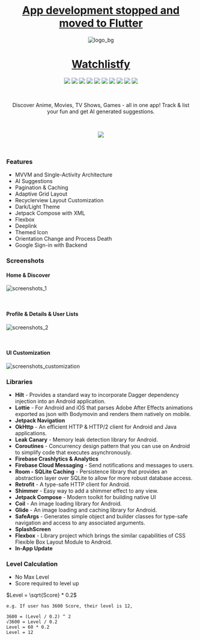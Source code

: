 <div align="center">

# [App development stopped and moved to Flutter](https://github.com/MrNtlu/Project-Consumer-Flutter)

![logo_bg](https://github.com/MrNtlu/Project-Consumer-Android/assets/25686023/fc57304b-bc39-4e66-ae26-7cfc59408a21)

# [Watchlistfy](https://watchlistfy.com/)

<img src="https://img.shields.io/badge/Api%2028+-50f270?logo=android&logoColor=black&style=for-the-badge"/> <img src="https://img.shields.io/badge/Kotlin-0095D5?&style=for-the-badge&logo=kotlin&logoColor=white"/>   <img src="https://custom-icon-badges.demolab.com/badge/material%20you-lightblue?style=for-the-badge&logoColor=333&logo=material-you"/> <img src="https://img.shields.io/badge/Go-00ADD8?style=for-the-badge&logo=go&logoColor=white"/> <img src="https://img.shields.io/badge/MongoDB-4EA94B?style=for-the-badge&logo=mongodb&logoColor=white"/> <img src="https://img.shields.io/badge/JavaScript-F7DF1E?style=for-the-badge&logo=javascript&logoColor=black"/> <img src="https://img.shields.io/badge/Node.js-43853D?style=for-the-badge&logo=node.js&logoColor=white"/> <img src="https://img.shields.io/badge/Google_Cloud-4285F4?style=for-the-badge&logo=google-cloud&logoColor=white"/> <img src="https://img.shields.io/badge/Ubuntu-E95420?style=for-the-badge&logo=ubuntu&logoColor=white"/> <img src="https://img.shields.io/badge/chatGPT-74aa9c?style=for-the-badge&logo=openai&logoColor=white"/>

</br>

Discover Anime, Movies, TV Shows, Games - all in one app! Track & list your fun and get AI generated suggestions.

</br>

<a href="https://play.google.com/store/apps/details?id=com.mrntlu.projectconsumer"><img  src="https://play.google.com/intl/en_us/badges/images/badge_new.png"/></a>

</div>

&nbsp;

### Features <a name="features"></a>

* MVVM and Single-Activity Architecture
* AI Suggestions
* Pagination & Caching
* Adaptive Grid Layout
* Recyclerview Layout Customization
* Dark/Light Theme
* Jetpack Compose with XML
* Flexbox
* Deeplink
* Themed Icon
* Orientation Change and Process Death
* Google Sign-in with Backend

### Screenshots <a name="ss"></a>

#### Home & Discover
![screenshots_1](https://github.com/MrNtlu/Project-Consumer-Android/assets/25686023/0f698649-d94a-4d50-9cee-5a56a64df70f)

&nbsp;

#### Profile & Details & User Lists

![screenshots_2](https://github.com/MrNtlu/Project-Consumer-Android/assets/25686023/8e7b7581-bdb8-4a42-809b-fa1abf6897e3)

&nbsp;

#### UI Customization

![screenshots_customization](https://github.com/MrNtlu/Project-Consumer-Android/assets/25686023/ffa90eaa-576c-4af2-9c87-596ba25aeb43)

### Libraries <a name="libraries"></a>

<ul>
  <li> <b>Hilt</b> - Provides a standard way to incorporate Dagger dependency injection into an Android application.
  <li> <b>Lottie</b> - For Android and iOS that parses Adobe After Effects animations exported as json with Bodymovin and renders them natively on mobile.
  <li> <b>Jetpack Navigation</b>
  <li> <b>OkHttp</b> - An efficient HTTP & HTTP/2 client for Android and Java applications.
  <li> <b>Leak Canary</b> - Memory leak detection library for Android. 
  <li> <b>Coroutines</b> - Concurrency design pattern that you can use on Android to simplify code that executes asynchronously.
  <li> <b>Firebase Crashlytics & Analytics</b>
  <li> <b>Firebase Cloud Messaging</b> - Send notifications and messages to users.
  <li> <b>Room - SQLite Caching</b> - Persistence library that provides an abstraction layer over SQLite to allow for more robust database access.
  <li> <b>Retrofit</b> - A type-safe HTTP client for Android.
  <li> <b>Shimmer</b> - Easy way to add a shimmer effect to any view.
  <li> <b>Jetpack Compose</b> - Modern toolkit for building native UI
  <li> <b>Coil</b> - An image loading library for Android.
  <li> <b>Glide</b> - An image loading and caching library for Android.
  <li> <b>SafeArgs</b> - Generates simple object and builder classes for type-safe navigation and access to any associated arguments.
  <li> <b>SplashScreen</b>
  <li> <b>Flexbox</b> - Library project which brings the similar capabilities of CSS Flexible Box Layout Module to Android.
  <li> <b>In-App Update</b>
</ul>

### Level Calculation <a name="level"></a>

- No Max Level
- Score required to level up

$Level = \sqrt{Score} * 0.2$

```
e.g. If user has 3600 Score, their level is 12,

3600 = (Level / 0.2) ^ 2
√3600 = Level / 0.2
Level = 60 * 0.2
Level = 12
```

&nbsp;
&nbsp;
&nbsp;
